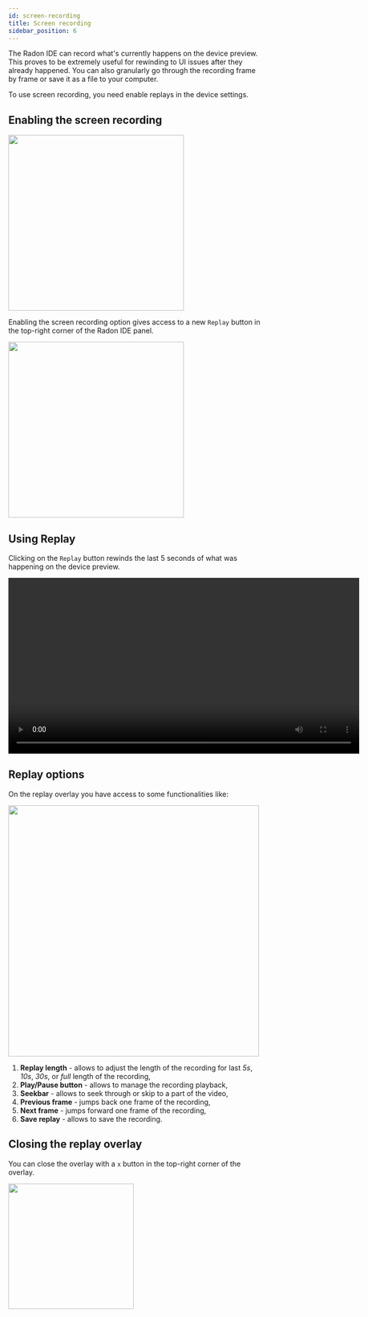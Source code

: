 ```yaml
---
id: screen-recording
title: Screen recording
sidebar_position: 6
---
```


The Radon IDE can record what's currently happens on the device preview. This proves to be extremely useful for rewinding to UI issues after they already happened. You can also granularly go through the recording frame by frame or save it as a file to your computer.

To use screen recording, you need enable replays in the device settings.

## Enabling the screen recording

<img width="350" src="/img/docs/ide_enable_replays.png" className="shadow-image" />

Enabling the screen recording option gives access to a new `Replay` button in the top-right corner of the Radon IDE panel.

<img width="350" src="/img/docs/ide_replays_enabled.png" className="shadow-image" />

## Using Replay

Clicking on the `Replay` button rewinds the last 5 seconds of what was happening on the device preview.

<video autoPlay loop width="700" controls className="shadow-image">
  <source src="/video/ide_screen_recording.mp4" type="video/mp4"/>
</video>

## Replay options

On the replay overlay you have access to some functionalities like:

<img width="500" src="/img/docs/ide_screen_recording.png" className="shadow-image" />

1. **Replay length** - allows to adjust the length of the recording for last _5s_, _10s_, _30s_, or _full_ length of the recording,
2. **Play/Pause button** - allows to manage the recording playback,
3. **Seekbar** - allows to seek through or skip to a part of the video,
4. **Previous frame** - jumps back one frame of the recording,
5. **Next frame** - jumps forward one frame of the recording,
6. **Save replay** - allows to save the recording.

## Closing the replay overlay

You can close the overlay with a `x` button in the top-right corner of the overlay.

<img width="250" src="/img/docs/ide_close_overlay.png" className="shadow-image" />

